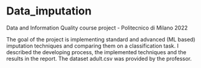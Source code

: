 # Data_imputation
Data and Information Quality course project - Politecnico di Milano 2022

The goal of the project is implementing standard and advanced (ML based) imputation techniques and comparing them on a classification task. I described the developing process, the implemented techniques and the results in the report. The dataset adult.csv was provided by the professor. 
